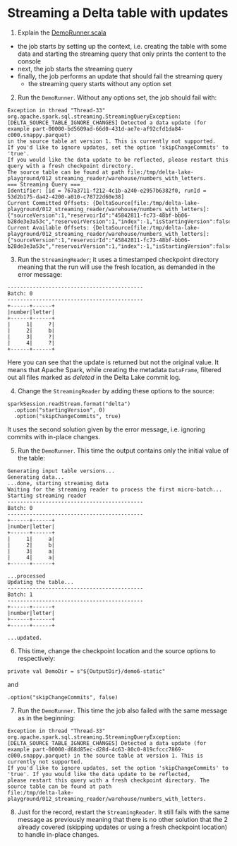 # Streaming a Delta table with updates

1. Explain the [DemoRunner.scala](DemoRunner.scala)
* the job starts by setting up the context, i.e. creating the table with some data and starting the 
  streaming query that only prints the content to the console
* next, the job starts the streaming query
* finally, the job performs an update that should fail the streaming query
  * the streaming query starts without any option set
2. Run the `DemoRunner`. Without any options set, the job should fail with:
```
Exception in thread "Thread-33" org.apache.spark.sql.streaming.StreamingQueryException: 
[DELTA_SOURCE_TABLE_IGNORE_CHANGES] Detected a data update (for example part-00000-bd5609ad-66d0-431d-ae7e-af92cfd1da84-c000.snappy.parquet)
in the source table at version 1. This is currently not supported. 
If you'd like to ignore updates, set the option 'skipChangeCommits' to 'true'. 
If you would like the data update to be reflected, please restart this query with a fresh checkpoint directory. 
The source table can be found at path file:/tmp/delta-lake-playground/012_streaming_reader/warehouse/numbers_with_letters.
=== Streaming Query ===
Identifier: [id = 767a3711-f212-4c1b-a240-e2957b6382f0, runId = 53d2b175-da42-4200-a010-c78722d60e38]
Current Committed Offsets: {DeltaSource[file:/tmp/delta-lake-playground/012_streaming_reader/warehouse/numbers_with_letters]: {"sourceVersion":1,"reservoirId":"45842811-fc73-48bf-bb06-b28de3e3a53c","reservoirVersion":1,"index":-1,"isStartingVersion":false}}
Current Available Offsets: {DeltaSource[file:/tmp/delta-lake-playground/012_streaming_reader/warehouse/numbers_with_letters]: {"sourceVersion":1,"reservoirId":"45842811-fc73-48bf-bb06-b28de3e3a53c","reservoirVersion":1,"index":-1,"isStartingVersion":false}}
```

3. Run the `StreamingReader`; it uses a timestamped checkpoint directory meaning that the run will 
use the fresh location, as demanded in the error message:

```
-------------------------------------------
Batch: 0
-------------------------------------------
+------+------+
|number|letter|
+------+------+
|     1|     ?|
|     2|     b|
|     3|     ?|
|     4|     ?|
+------+------+
```

Here you can see that the update is returned but not the original value. It means that Apache Spark, while
creating the metadata `DataFrame`, filtered out all files marked as _deleted_ in the Delta Lake commit log. 

4. Change the `StreamingReader` by adding these options to the source:
```
sparkSession.readStream.format("delta")
  .option("startingVersion", 0)
  .option("skipChangeCommits", true) 
```

It uses the second solution given by the error message, i.e. ignoring commits with in-place changes.

5. Run the `DemoRunner`. This time the output contains only the initial value of the table:

```
Generating input table versions...
Generating data...
...done, starting streaming data
Waiting for the streaming reader to process the first micro-batch...
Starting streaming reader
-------------------------------------------
Batch: 0
-------------------------------------------
+------+------+
|number|letter|
+------+------+
|     1|     a|
|     2|     b|
|     3|     a|
|     4|     a|
+------+------+

...processed
Updating the table...
-------------------------------------------
Batch: 1
-------------------------------------------
+------+------+
|number|letter|
+------+------+
+------+------+

...updated.
```
6. This time, change the checkpoint location and the source options to respectively:

```
private val DemoDir = s"${OutputDir}/demo6-static"
```

and

```
.option("skipChangeCommits", false)
```

7. Run the `DemoRunner`. This time the job also failed with the same message as in the beginning: 

```
Exception in thread "Thread-33" org.apache.spark.sql.streaming.StreamingQueryException: 
[DELTA_SOURCE_TABLE_IGNORE_CHANGES] Detected a data update (for example part-00000-d68d85ec-d28d-4c63-80c0-819cfccc7869-c000.snappy.parquet) in the source table at version 1. This is currently not supported. 
If you'd like to ignore updates, set the option 'skipChangeCommits' to 'true'. If you would like the data update to be reflected, 
please restart this query with a fresh checkpoint directory. The source table can be found at path 
file:/tmp/delta-lake-playground/012_streaming_reader/warehouse/numbers_with_letters.
```

8. Just for the record, restart the `StreamingReader`. It still fails with the same message as previously
meaning that there is no other solution that the 2 already covered (skipping updates or using a fresh checkpoint location)
to handle in-place changes.